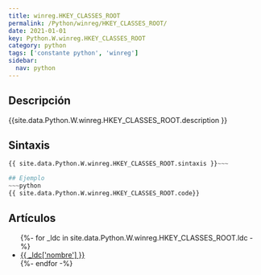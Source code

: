 ```yaml
---
title: winreg.HKEY_CLASSES_ROOT
permalink: /Python/winreg/HKEY_CLASSES_ROOT/
date: 2021-01-01
key: Python.W.winreg.HKEY_CLASSES_ROOT
category: python
tags: ['constante python', 'winreg']
sidebar: 
  nav: python
---
```


## Descripción
{{site.data.Python.W.winreg.HKEY_CLASSES_ROOT.description }}

## Sintaxis
~~~python
{{ site.data.Python.W.winreg.HKEY_CLASSES_ROOT.sintaxis }}~~~

## Ejemplo
~~~python
{{ site.data.Python.W.winreg.HKEY_CLASSES_ROOT.code}}
~~~

## Artículos
<ul>
{%- for _ldc in site.data.Python.W.winreg.HKEY_CLASSES_ROOT.ldc -%}
   <li>
       <a href="{{_ldc['url'] }}">{{ _ldc['nombre'] }}</a>
   </li>
{%- endfor -%}
</ul>
